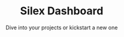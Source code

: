 ---
layout: main
lang: en
title: Silex Dashboard
title2: Welcome back!
subtitle: Dive into your projects or kickstart a new one
add-button: Create website
add-title: Create a new website
add-name-label: Website name
add-name-placeholder: My project website
add-ok: Create
add-cancel: Cancel
list-item-updated: Updated
list-item-created: Created
list-edit: Edit
list-delete: Delete
message-dismiss: Dismiss
nav:
- label: Sites
  url: /
- label: Docs
  url: http://docs.silex.me/
  target: _blank
- label: About
  url: https://www.silex.me/
  target: _blank

---